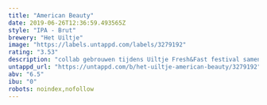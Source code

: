 ```yaml
---
title: "American Beauty"
date: 2019-06-26T12:36:59.493565Z
style: "IPA - Brut"
brewery: "Het Uiltje"
image: "https://labels.untappd.com/labels/3279192"
rating: "3.53"
description: "collab gebrouwen tijdens Uiltje Fresh&Fast festival samen met het Italiaanse Vento Forte en het Engelse Siren Brewing. Brut IPA, subtiel gerijpt op eikenhouten snippers. Brut IPA is bier waarbij alle suiker zo goed als volledig vergist is door een soort champagnegist te gebruiken en dat dus aangenaam droog in de mond voelt."
untappd_url: "https://untappd.com/b/het-uiltje-american-beauty/3279192"
abv: "6.5"
ibu: "0"
robots: noindex,nofollow
---
```

